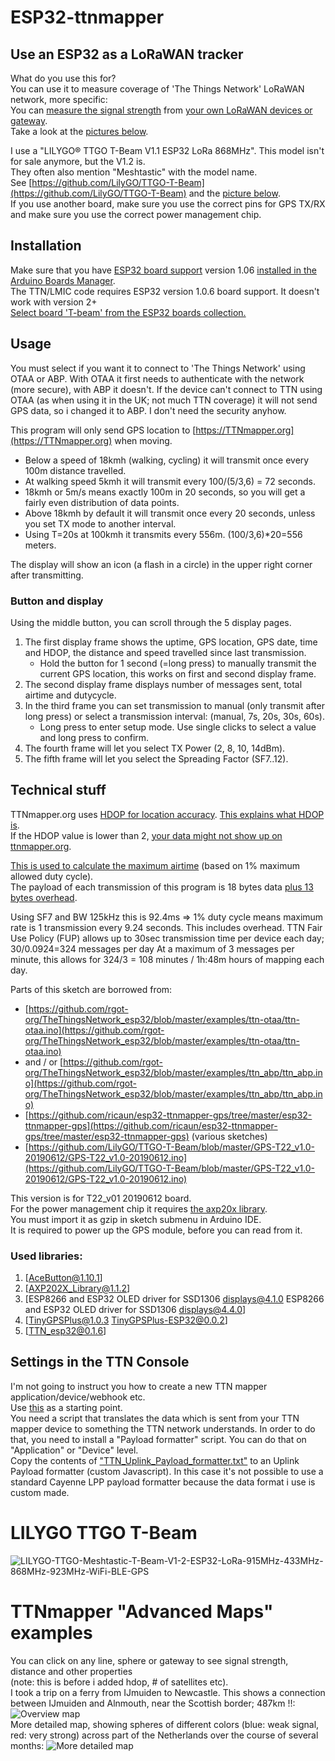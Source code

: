 # ESP32-ttnmapper
## Use an ESP32 as a LoRaWAN tracker
What do you use this for? \
You can use it to measure coverage of 'The Things Network' LoRaWAN network, more specific: \
You can [measure the signal strength](https://ttnmapper.org) from [your own LoRaWAN devices or gateway](https://ttnmapper.org/advanced-maps/). \
Take a look at the [pictures below](https://github.com/Grrtzm/esp32-ttnmapper#ttnmapper-advanced-maps-examples-for-one-of-my-own-devices).

I use a "LILYGO® TTGO T-Beam V1.1 ESP32 LoRa 868MHz". This model isn't for sale anymore, but the V1.2 is. \
They often also mention "Meshtastic" with the model name. \
See [https://github.com/LilyGO/TTGO-T-Beam](https://github.com/LilyGO/TTGO-T-Beam) and the [picture below](https://github.com/Grrtzm/esp32-ttnmapper#lilygo-ttgo-t-beam). \
If you use another board, make sure you use the correct pins for GPS TX/RX and make sure you use the correct power management chip.

## Installation
Make sure that you have [ESP32 board support](https://espressif-docs.readthedocs-hosted.com/projects/arduino-esp32/en/latest/installing.html) version 1.06 [installed in the Arduino Boards Manager](https://github.com/Grrtzm/esp32-ttnmapper/blob/main/Configure_Arduino_IDE.png). \
The TTN/LMIC code requires ESP32 version 1.0.6 board support. It doesn't work with version 2+ \
[Select board 'T-beam' from the ESP32 boards collection.](https://github.com/Grrtzm/esp32-ttnmapper/blob/main/Configure_Arduino_IDE.png)

## Usage
You must select if you want it to connect to 'The Things Network' using OTAA or ABP. With OTAA it first needs to authenticate with the network (more secure), with ABP it doesn't.
If the device can't connect to TTN using OTAA (as when using it in the UK; not much TTN coverage) it will not send GPS data, so i changed it to ABP. I don't need the security anyhow.

This program will only send GPS location to [https://TTNmapper.org](https://TTNmapper.org) when moving. 
* Below a speed of 18kmh (walking, cycling) it will transmit once every 100m distance travelled. 
* At walking speed 5kmh it will transmit every 100/(5/3,6) = 72 seconds. 
* 18kmh or 5m/s means exactly 100m in 20 seconds, so you will get a fairly even distribution of data points. 
* Above 18kmh by default it will transmit once every 20 seconds, unless you set TX mode to another interval. 
* Using T=20s at 100kmh it transmits every 556m.  (100/3,6)*20=556 meters. 

The display will show an icon (a flash in a circle) in the upper right corner after transmitting. 

### Button and display
Using the middle button, you can scroll through the 5 display pages. 
1. The first display frame shows the uptime, GPS location, GPS date, time and HDOP, the distance and speed travelled since last transmission. 
    * Hold the button for 1 second (=long press) to manually transmit the current GPS location, this works on first and second display frame. 
2. The second display frame displays number of messages sent, total airtime and dutycycle. 
3. In the third frame you can set transmission to manual (only transmit after long press) or select a transmission interval: (manual, 7s, 20s, 30s, 60s). 
    * Long press to enter setup mode. Use single clicks to select a value and long press to confirm. 
4. The fourth frame will let you select TX Power (2, 8, 10, 14dBm). 
5. The fifth frame will let you select the Spreading Factor (SF7..12). 

## Technical stuff
TTNmapper.org uses [HDOP for location accuracy](https://docs.ttnmapper.org/integration/tts-integration-v3.html). 
[This explains what HDOP is](https://en.wikipedia.org/wiki/Dilution_of_precision_(navigation)). \
If the HDOP value is lower than 2, [your data might not show up on ttnmapper.org](https://docs.ttnmapper.org/FAQ.html). 


[This is used to calculate the maximum airtime](https://www.thethingsnetwork.org/airtime-calculator) (based on 1% maximum allowed duty cycle). \
The payload of each transmission of this program is 18 bytes data [plus 13 bytes overhead](https://developers.mydevices.com/cayenne/docs/lora/#lora-cayenne-low-power-payload).


Using SF7 and BW 125kHz this is 92.4ms => 1% duty cycle means maximum rate is 1 transmission every 9.24 seconds. This includes overhead.
TTN Fair Use Policy (FUP) allows up to 30sec transmission time per device each day; 30/0.0924=324 messages per day
At a maximum of 3 messages per minute, this allows for 324/3 = 108 minutes / 1h:48m hours of mapping each day.

Parts of this sketch are borrowed from: 
* [https://github.com/rgot-org/TheThingsNetwork_esp32/blob/master/examples/ttn-otaa/ttn-otaa.ino](https://github.com/rgot-org/TheThingsNetwork_esp32/blob/master/examples/ttn-otaa/ttn-otaa.ino) 
* and / or [https://github.com/rgot-org/TheThingsNetwork_esp32/blob/master/examples/ttn_abp/ttn_abp.ino](https://github.com/rgot-org/TheThingsNetwork_esp32/blob/master/examples/ttn_abp/ttn_abp.ino) 
* [https://github.com/ricaun/esp32-ttnmapper-gps/tree/master/esp32-ttnmapper-gps](https://github.com/ricaun/esp32-ttnmapper-gps/tree/master/esp32-ttnmapper-gps) (various sketches) 
* [https://github.com/LilyGO/TTGO-T-Beam/blob/master/GPS-T22_v1.0-20190612/GPS-T22_v1.0-20190612.ino](https://github.com/LilyGO/TTGO-T-Beam/blob/master/GPS-T22_v1.0-20190612/GPS-T22_v1.0-20190612.ino)

This version is for T22_v01 20190612 board. \
For the power management chip it requires [the axp20x library](https://github.com/lewisxhe/AXP202X_Library). \
You must import it as gzip in sketch submenu in Arduino IDE. \
It is required to power up the GPS module, before you can read from it. 

### Used libraries:
1. [AceButton@1.10.1]
2. [AXP202X_Library@1.1.2]
3. [ESP8266 and ESP32 OLED driver for SSD1306 displays@4.1.0 ESP8266 and ESP32 OLED driver for SSD1306 displays@4.4.0]
4. [TinyGPSPlus@1.0.3 TinyGPSPlus-ESP32@0.0.2]
5. [TTN_esp32@0.1.6]

## Settings in the TTN Console
I'm not going to instruct you how to create a new TTN mapper application/device/webhook etc. \
Use [this](https://docs.ttnmapper.org/) as a starting point.\
You need a script that translates the data which is sent from your TTN mapper device to something the TTN network understands.
In order to do that, you need to install a "Payload formatter" script. You can do that on "Application" or "Device" level.\
Copy the contents of ["TTN_Uplink_Payload_formatter.txt"](https://github.com/Grrtzm/esp32-ttnmapper/blob/main/TTN_Uplink_Payload_formatter.txt) to an Uplink Payload formatter (custom Javascript).
In this case it's not possible to use a standard Cayenne LPP payload formatter because the data format i use is custom made.

# LILYGO TTGO T-Beam
![LILYGO-TTGO-Meshtastic-T-Beam-V1-2-ESP32-LoRa-915MHz-433MHz-868MHz-923MHz-WiFi-BLE-GPS](https://github.com/Grrtzm/esp32-ttnmapper/blob/main/LILYGO-TTGO-Meshtastic-T-Beam-V1-2-ESP32-LoRa-915MHz-433MHz-868MHz-923MHz-WiFi-BLE-GPS.png)

# TTNmapper "Advanced Maps" examples
You can click on any line, sphere or gateway to see signal strength, distance and other properties \
(note: this is before i added hdop, # of satellites etc). \
I took a trip on a ferry from IJmuiden to Newcastle. This shows a connection between IJmuiden and Alnmouth, near the Scottish border; 487km !!:
![Overview map](https://github.com/Grrtzm/esp32-ttnmapper/blob/main/ttnmapper_advanced_map_1.png) \
More detailed map, showing spheres of different colors (blue: weak signal, red: very strong) across part of the Netherlands over the course of several months:
![More detailed map](https://github.com/Grrtzm/esp32-ttnmapper/blob/main/ttnmapper_advanced_map_2.png) 